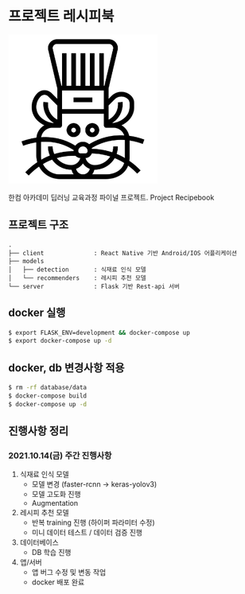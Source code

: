 # 프로젝트 레시피북

<img src="./hamster.png" width='300px' />

한컴 아카데미 딥러닝 교육과정 파이널 프로젝트. Project Recipebook



## 프로젝트 구조
```
.
├── client              : React Native 기반 Android/IOS 어플리케이션
├── models
│   ├── detection       : 식재료 인식 모델
│   └── recommenders    : 레시피 추천 모델
└── server              : Flask 기반 Rest-api 서버
```

## docker 실행
```bash
$ export FLASK_ENV=development && docker-compose up
$ export docker-compose up -d
```

## docker, db 변경사항 적용
```bash
$ rm -rf database/data
$ docker-compose build
$ docker-compose up -d
```

## 진행사항 정리
### 2021.10.14(금) 주간 진행사항
1. 식재료 인식 모델
    - 모델 변경 (faster-rcnn -> keras-yolov3)
    - 모델 고도화 진행
    - Augmentation
2. 레시피 추천 모델
    - 반복 training 진행 (하이퍼 파라미터 수정)
    - 미니 데이터 테스트 / 데이터 검증 진행
3. 데이터베이스
    - DB 학습 진행
4. 앱/서버
    - 앱 버그 수정 및 변동 작업
    - docker 배포 완료
